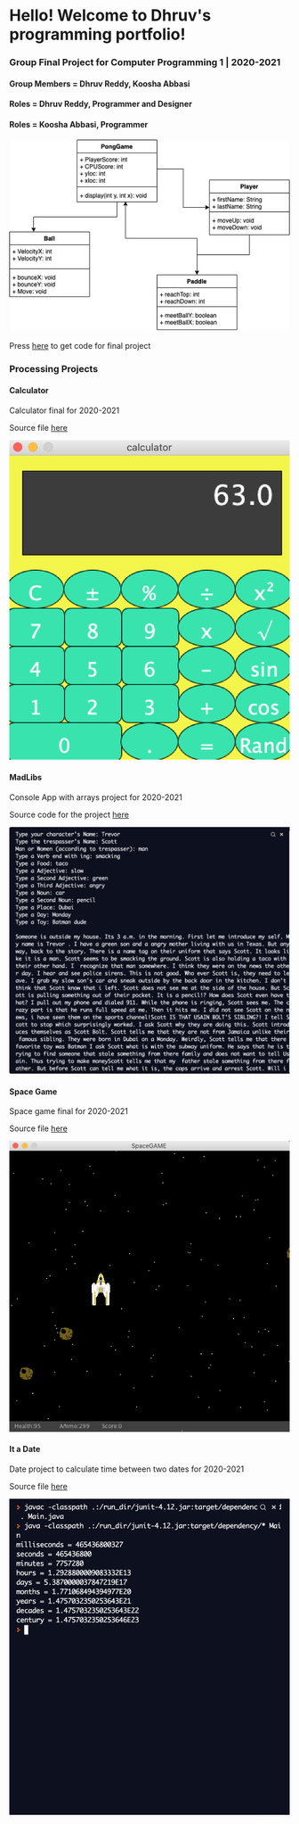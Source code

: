 # Hello! Welcome to Dhruv's programming portfolio!


### Group Final Project for Computer Programming 1 | 2020-2021
#### Group Members = Dhruv Reddy, Koosha Abbasi
#### Roles = Dhruv Reddy, Programmer and Designer
#### Roles = Koosha Abbasi, Programmer


![](https://github.com/Dhruv-Reddy/programmingPortfolio/blob/gh-pages/images/PongUML.jpeg?raw=true)


Press [here](https://github.com/Dhruv-Reddy/programmingPortfolio/blob/gh-pages/src/PongGame_2021.zip) to get code for final project

### Processing Projects


#### Calculator
Calculator final for 2020-2021

Source file [here](https://github.com/Dhruv-Reddy/programmingPortfolio/tree/gh-pages/src/calculator)

![](https://github.com/Dhruv-Reddy/programmingPortfolio/blob/gh-pages/images/Calculator.png?raw=true)

#### MadLibs
Console App with arrays project for 2020-2021

Source code for the project [here](https://github.com/Dhruv-Reddy/programmingPortfolio/blob/gh-pages/src/MadLibs)

![](https://github.com/Dhruv-Reddy/programmingPortfolio/blob/gh-pages/images/Screen%20Shot%202021-04-21%20at%208.05.06%20AM.png?raw=true)


#### Space Game
Space game final for 2020-2021

Source file [here](https://github.com/Dhruv-Reddy/programmingPortfolio/blob/gh-pages/src/Archive.zip)

![](https://github.com/Dhruv-Reddy/programmingPortfolio/blob/gh-pages/images/Screen%20Shot%202021-06-01%20at%202.20.08%20PM.png?raw=true)

#### It a Date
Date project to calculate time between two dates for 2020-2021

Source file [here](https://github.com/Dhruv-Reddy/programmingPortfolio/blob/gh-pages/src/date)

![](https://github.com/Dhruv-Reddy/programmingPortfolio/blob/gh-pages/images/Screen%20Shot%202021-06-01%20at%203.41.44%20PM.png?raw=true)
